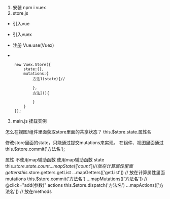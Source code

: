 1. 安装 npm i vuex
2. store.js
- 引入vue
- 引入vuex
- 注册 Vue.use(Vuex)

- 
```
    new Vuex.Store({
        state:{},
        mutations:{
            方法1(state){//

            },
            方法2(){
                
            }
        }
    });
```

3. main.js  挂载实例



怎么在视图/组件里面获取store里面的共享状态？   this.$store.state.属性名

修改store里面的state，只能通过提交mutations来实现。
在组件、视图里面通过 this.$store.commit('方法名');  




属性                   不使用map辅助函数                           使用map辅助函数
state                 this.$store.state.count                    ...mapState(['count'])  // 放在计算属性里面
getters               this.$store.getters.getList                ...mapGetters(['getList'])  // 放在计算属性里面
mutations             this.$store.commit('方法名')               ...mapMutations(['方法名']) // @click="add(参数)"
actions               this.$store.dispatch('方法名')             ...mapActions(['方法名'])   // 放在methods